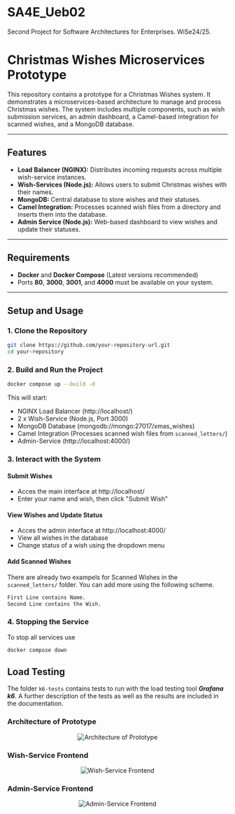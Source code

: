 # SA4E_Ueb02
Second Project for Software Architectures for Enterprises. WiSe24/25.


# Christmas Wishes Microservices Prototype

This repository contains a prototype for a Christmas Wishes system. It demonstrates a microservices-based architecture to manage and process Christmas wishes. The system includes multiple components, such as wish submission services, an admin dashboard, a Camel-based integration for scanned wishes, and a MongoDB database.

---

## **Features**
- **Load Balancer (NGINX):** Distributes incoming requests across multiple wish-service instances.
- **Wish-Services (Node.js):** Allows users to submit Christmas wishes with their names.
- **MongoDB:** Central database to store wishes and their statuses.
- **Camel Integration:** Processes scanned wish files from a directory and inserts them into the database.
- **Admin Service (Node.js):** Web-based dashboard to view wishes and update their statuses.

---

## **Requirements**
- **Docker** and **Docker Compose** (Latest versions recommended)
- Ports **80**, **3000**, **3001**, and **4000** must be available on your system.

---
## **Setup and Usage**

### **1. Clone the Repository**
```bash
git clone https://github.com/your-repository-url.git
cd your-repository
```

### **2. Build and Run the Project**
```bash
docker compose up --build -d
```
This will start:
- NGINX Load Balancer (http://localhost/)
- 2 x Wish-Service (Node.js, Port 3000)
- MongoDB Database (mongodb://mongo:27017/xmas_wishes)
- Camel Integration (Processes scanned wish files from `scanned_letters/`)
- Admin-Service (http://localhost:4000/)

### **3. Interact with the System**
#### Submit Wishes
- Acces the main interface at http://localhost/
- Enter your name and wish, then click "Submit Wish"
#### View Wishes and Update Status
- Acces the admin interface at http://localhost:4000/
- View all wishes in the database
- Change status of a wish using the dropdown menu
#### Add Scanned Wishes
There are already two exampels for Scanned Wishes in the `scanned_letters/` folder.
You can add more using the following scheme.
```txt
First Line contains Name.
Second Line contains the Wish.
```

### **4. Stopping the Service**
To stop all services use
```bash
docker compose down
```

## **Load Testing**
The folder `k6-tests` contains tests to run with the load testing tool ***Grafana k6***.
A further description of the tests as well as the results are included in the documentation.

### Architecture of Prototype
<p align="center">
  <img src="https://github.com/user-attachments/assets/56eb6a9d-311d-4480-ab99-287a6c306126" alt="Architecture of Prototype"/>
</p>

### Wish-Service Frontend
<p align="center">
  <img src="https://github.com/user-attachments/assets/3b39cab8-be07-45a8-8a4b-7b19b26a320f" alt="Wish-Service Frontend"/>
</p>


### Admin-Service Frontend
<p align="center">
  <img src="https://github.com/user-attachments/assets/ba88ac6d-3651-4cee-8daa-d7dbeb80359f" alt="Admin-Service Frontend"/>
</p>
